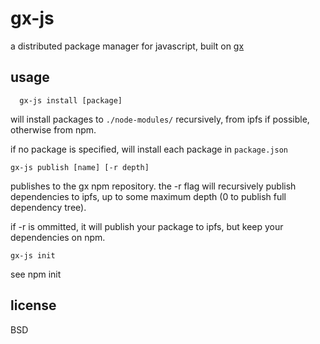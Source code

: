 # gx-js

a distributed package manager for javascript, built on [gx](https://github.com/whyrusleeping/gx)

## usage

      gx-js install [package]
    
will install packages to `./node-modules/` recursively, from ipfs if possible, otherwise from npm.

if no package is specified, will install each package in `package.json`
    
    gx-js publish [name] [-r depth]
    
publishes to the gx npm repository. the -r flag will recursively publish dependencies to ipfs, up to some maximum depth (0 to publish full dependency tree).
    
if -r is ommitted, it will publish your package to ipfs, but keep your dependencies on npm.
    
    gx-js init 

see npm init

## license

BSD
